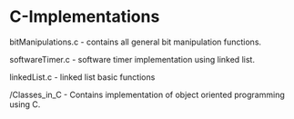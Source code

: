 # C-Implementations

bitManipulations.c
    - contains all general bit manipulation functions.

softwareTimer.c
    - software timer implementation using linked list.

linkedList.c
    - linked list basic functions

/Classes_in_C
    - Contains implementation of object oriented programming using C.
